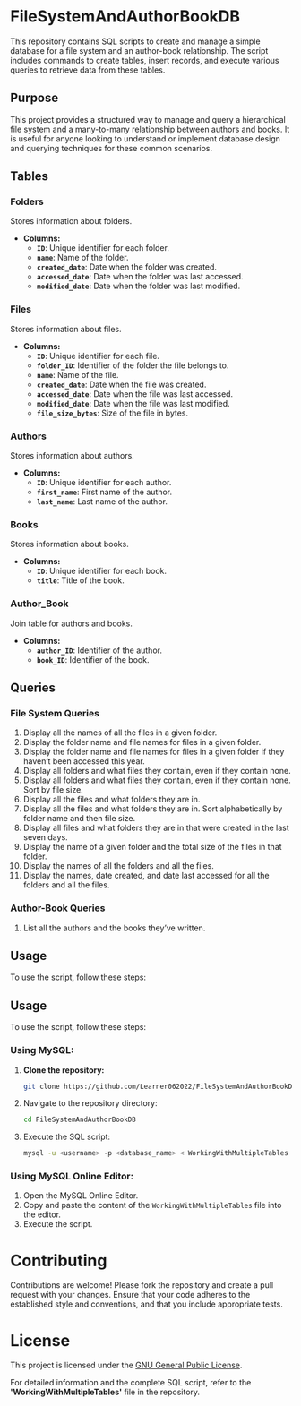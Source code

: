 # FileSystemAndAuthorBookDB

This repository contains SQL scripts to create and manage a simple database for a file system and an author-book relationship. The script includes commands to create tables, insert records, and execute various queries to retrieve data from these tables.

## Purpose
This project provides a structured way to manage and query a hierarchical file system and a many-to-many relationship between authors and books. It is useful for anyone looking to understand or implement database design and querying techniques for these common scenarios.

## Tables

### Folders

Stores information about folders.

- **Columns:**
  - **`ID`**: Unique identifier for each folder.
  - **`name`**: Name of the folder.
  - **`created_date`**: Date when the folder was created.
  - **`accessed_date`**: Date when the folder was last accessed.
  - **`modified_date`**: Date when the folder was last modified.

### Files

Stores information about files.

- **Columns:**
  - **`ID`**: Unique identifier for each file.
  - **`folder_ID`**: Identifier of the folder the file belongs to.
  - **`name`**: Name of the file.
  - **`created_date`**: Date when the file was created.
  - **`accessed_date`**: Date when the file was last accessed.
  - **`modified_date`**: Date when the file was last modified.
  - **`file_size_bytes`**: Size of the file in bytes.

### Authors

Stores information about authors.

- **Columns:**
  - **`ID`**: Unique identifier for each author.
  - **`first_name`**: First name of the author.
  - **`last_name`**: Last name of the author.

### Books

Stores information about books.

- **Columns:**
  - **`ID`**: Unique identifier for each book.
  - **`title`**: Title of the book.

### Author_Book

Join table for authors and books.

- **Columns:**
  - **`author_ID`**: Identifier of the author.
  - **`book_ID`**: Identifier of the book.

## Queries

### File System Queries

1. Display all the names of all the files in a given folder.
2. Display the folder name and file names for files in a given folder.
3. Display the folder name and file names for files in a given folder if they haven’t been accessed this year.
4. Display all folders and what files they contain, even if they contain none.
5. Display all folders and what files they contain, even if they contain none. Sort by file size.
6. Display all the files and what folders they are in.
7. Display all the files and what folders they are in. Sort alphabetically by folder name and then file size.
8. Display all files and what folders they are in that were created in the last seven days.
9. Display the name of a given folder and the total size of the files in that folder.
10. Display the names of all the folders and all the files.
11. Display the names, date created, and date last accessed for all the folders and all the files.

### Author-Book Queries

1. List all the authors and the books they’ve written.

## Usage

To use the script, follow these steps:

## Usage

To use the script, follow these steps:

### Using MySQL:

1. **Clone the repository:**
    ```sh
    git clone https://github.com/Learner062022/FileSystemAndAuthorBookDB.git
    ```
2. Navigate to the repository directory:
    ```sh
    cd FileSystemAndAuthorBookDB
    ```
3. Execute the SQL script:
    ```sh
    mysql -u <username> -p <database_name> < WorkingWithMultipleTables
    ```

### Using MySQL Online Editor:

1. Open the MySQL Online Editor.
2. Copy and paste the content of the `WorkingWithMultipleTables` file into the editor.
3. Execute the script.
   
# Contributing
Contributions are welcome! Please fork the repository and create a pull request with your changes. Ensure that your code adheres to the established style and conventions, and that you include appropriate tests.

# License
This project is licensed under the [GNU General Public License](https://www.gnu.org/licenses/gpl-3.0.txt).

For detailed information and the complete SQL script, refer to the **'WorkingWithMultipleTables'** file in the repository.
